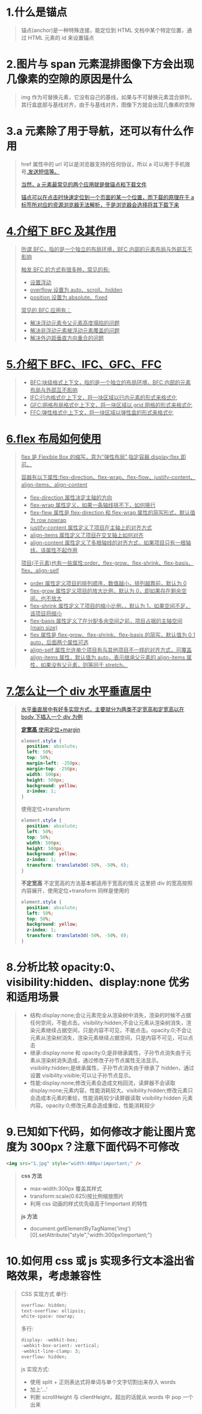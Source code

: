 # 1.什么是锚点

> 锚点(anchor)是一种特殊连接，能定位到 HTML 文档中某个特定位置，通过 HTML 元素的 id 来设置锚点

# 2.图片与 span 元素混排图像下方会出现几像素的空隙的原因是什么

> img 作为可替换元素，它没有自己的基线，如果与不可替换元素混合排列，其行盒底部与基线对齐，由于与基线对齐，图像下方就会出现几像素的空隙

# 3.a 元素除了用于导航，还可以有什么作用

> href 属性中的 url 可以是浏览器支持的任何协议，所以 a 可以用于手机拨号<a href='tel:10086'>,发送短信<a href="sms:10086?body=test">等。
>
> 当然，a 元素最常见的两个应用就是做锚点和下载文件
>
> 锚点可以在点击时快速定位到一个页面的某一个位置，而下载的原理在于 a 标签所对应的资源浏览器无法解析，于是浏览器会选择将其下载下来

# 4.介绍下 BFC 及其作用

> 所谓 BFC，指的是一个独立的布局环境，BFC 内部的元素布局与外部互不影响
>
> 触发 BFC 的方式有很多种，常见的有:
>
> - 设置浮动
> - overflow 设置为 auto、scroll、hidden
> - position 设置为 absolute、fixed
>
> 常见的 BFC 应用有：
>
> - 解决浮动元素令父元素高度塌陷的问题
> - 解决非浮动元素被浮动元素覆盖的问题
> - 解决外边距垂直方向重合的问题

# 5.介绍下 BFC、IFC、GFC、FFC

> - BFC:块级格式上下文，指的是一个独立的布局环境，BFC 内部的元素布局与外部互不影响
> - IFC:行内格式化上下文，将一块区域以行内元素的形式来格式化
> - GFC:网格布局格式化上下文，将一块区域以 grid 网格的形式来格式化
> - FFC:弹性格式化上下文，将一块区域以弹性盒的形式来格式化

# 6.flex 布局如何使用

> flex 是 Flexible Box 的缩写，意为"弹性布局",指定容器 display:flex 即可。
>
> 容器有以下属性:flex-direction、flex-wrap、flex-flow、justify-content、align-items、align-content
>
> - flex-direction 属性决定主轴的方向
> - flex-wrap 属性定义，如果一条轴线排不下，如何换行
> - flex-flew 属性是 flex-direction 和 flex-wrap 属性的简写形式，默认值为 row nowrap
> - justify-content 属性定义了项目在主轴上的对齐方式
> - align-items 属性定义了项目在交叉轴上如何对齐
> - align-content 属性定义了多根轴线的对齐方式，如果项目只有一根轴线，该属性不起作用
>
> 项目(子元素)也有一些属性:order、flex-grow、flex-shrink、flex-basis、flex、align-self
>
> - order 属性定义项目的排列顺序，数值越小，排列越靠前，默认为 0
> - flex-grow 属性定义项目的放大比例，默认为 0，即如果存在剩余空间，也不放大
> - flex-shrink 属性定义了项目的缩小比例，，默认为 1，如果空间不足，该项目将缩小
> - flex-basis 属性定义了在分配多余空间之前，项目占据的主轴空间(main size)
> - flex 属性是 flex-grow、flex-shrink、flex-basis 的简写，默认值为 0 1 auto，后面两个属性可选
> - align-self 属性允许单个项目有与其他项目不一样的对齐方式，可覆盖 align-items 属性，默认值为 auto，表示继承父元素的 align-items 属性，如果没有父元素，则等同于 stretch。

# 7.怎么让一个 div 水平垂直居中

> 水平垂直居中有好多实现方式，主要就分为两类不定宽高和定宽高以在 body 下插入一个 div 为例
>
> **定宽高**
> 使用定位+margin
>
> ```css
> element.style {
>   position: absolute;
>   left: 50%;
>   top: 50%;
>   margin-left: -250px;
>   margin-top: -250px;
>   width: 500px;
>   height: 500px;
>   background: yellow;
>   z-index: 1;
> }
> ```
>
> 使用定位+transform
>
> ```css
> element.style {
>   position: absolute;
>   left: 50%;
>   top: 50%;
>   width: 500px;
>   height: 500px;
>   background: yellow;
>   z-index: 1;
>   transform: translate3d(-50%, -50%, 0);
> }
> ```
>
> **不定宽高**
> 不定宽高的方法基本都适用于宽高的情况 这里把 div 的宽高按照内容展开，使用定位+transform 同样是使用的
>
> ```css
> element.style {
>   position: absolute;
>   left: 50%;
>   top: 50%;
>   background: yellow;
>   z-index: 1;
>   transform: translate3d(-50%, -50%, 0);
> }
> ```

# 8.分析比较 opacity:0、visibility:hidden、display:none 优劣和适用场景

> - 结构:display:none;会让元素完全从渲染树中消失，渲染的时候不占据任何空间，不能点击。visibility:hidden;不会让元素从渲染树消失，渲染元素继续占据空间，只是内容不可见，不能点击。opacity:0;不会让元素从渲染树消失，渲染元素继续占据空间，只是内容不可见，可以点击
> - 继承:display:none 和 opacity:0;是非继承属性，子孙节点消失由于元素从渲染树消失造成，通过修改子孙节点属性无法显示。visibility:hidden;是继承属性，子孙节点消失由于继承了 hidden，通过设置 visibility:visible;可以让子孙节点显示。
> - 性能:display:none;修改元素会造成文档回流，读屏器不会读取 display:none;元素内容，性能消耗较大。visibility:hidden;修改元素只会造成本元素的重绘，性能消耗较少读屏器读取 visibility:hidden 元素内容。opacity:0;修改元素会造成重绘，性能消耗较少

# 9.已知如下代码，如何修改才能让图片宽度为 300px？注意下面代码不可修改

```html
<img src="1.jpg" style="width:480px!important;" />
```

> **css 方法**
>
> - max-width:300px 覆盖其样式
> - transform:scale(0.625)按比例缩放图片
> - 利用 css 动画的样式优先级高于!important 的特性
>
> **js 方法**
>
> - document.getElementByTagName('img')[0].setAttribute("style","width:300px!important;")

# 10.如何用 css 或 js 实现多行文本溢出省略效果，考虑兼容性

> CSS 实现方式
> 单行:
>
> ```css
> overflow: hidden;
> text-overflow: ellipsis;
> white-space: nowrap;
> ```
>
> 多行:
>
> ```css
> display: -webkit-box;
> -webkit-box-orient: vertical;
> -webkit-line-clamp: 3;
> overflow: hidden;
> ```
>
> js 实现方式:
>
> - 使用 split + 正则表达式将单词与单个文字切割出来存入 words
> - 加上'...'
> - 判断 scrollHeight 与 clientHeight，超出的话就从 words 中 pop 一个出来
